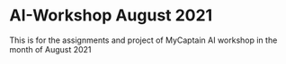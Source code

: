 # AI-Workshop August 2021
This is for the assignments and project of MyCaptain AI workshop in the month of August  2021
